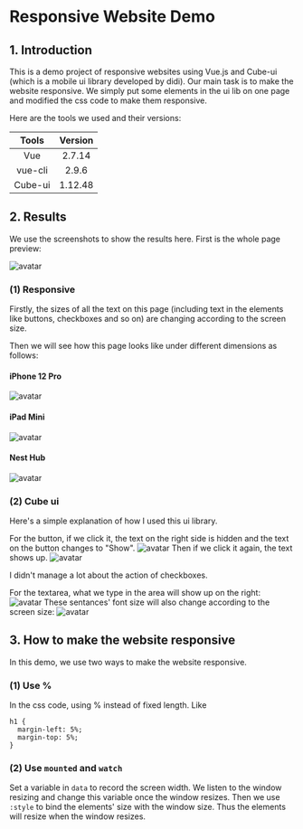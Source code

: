 # Responsive Website Demo

## 1. Introduction
This is a demo project of responsive websites using Vue.js and Cube-ui (which is a mobile ui library developed by didi). Our main task is to make the website responsive. We simply put some elements in the ui lib on one page and modified the css code to make them responsive.

Here are the tools we used and their versions:

| Tools | Version |
| :----: | :----: |
| Vue | 2.7.14 |
| vue-cli | 2.9.6 |
| Cube-ui | 1.12.48 |


## 2. Results
We use the screenshots to show the results here. First is the whole page preview:

![avatar](/responsive/screenshots/preview.png)

### (1) Responsive

Firstly, the sizes of all the text on this page (including text in the elements like buttons, checkboxes and so on) are changing according to the screen size.

Then we will see how this page looks like under different dimensions as follows:

#### iPhone 12 Pro
![avatar](/responsive/screenshots/iphone12pro.png)

#### iPad Mini
![avatar](/responsive/screenshots/ipadmini.png)

#### Nest Hub
![avatar](/responsive/screenshots/NestHub.png)

### (2) Cube ui

Here's a simple explanation of how I used this ui library.

For the button, if we click it, the text on the right side is hidden and the text on the button changes to "Show".
![avatar](/responsive/screenshots/button1.png)
Then if we click it again, the text shows up.
![avatar](/responsive/screenshots/button2.png)

I didn't manage a lot about the action of checkboxes.

For the textarea, what we type in the area will show up on the right:
![avatar](/responsive/screenshots/textarea1.png)
These sentances' font size will also change according to the screen size:
![avatar](/responsive/screenshots/textarea2.png)

## 3. How to make the website responsive

In this demo, we use two ways to make the website responsive.

### (1) Use %

In the css code, using % instead of fixed length. Like

```
h1 {
  margin-left: 5%;
  margin-top: 5%;
}
```

### (2) Use ```mounted``` and ```watch```

Set a variable in ```data``` to record the screen width. We listen to the window resizing and change this variable once the window resizes. Then we use ```:style``` to bind the elements' size with the window size. Thus the elements will resize when the window resizes.